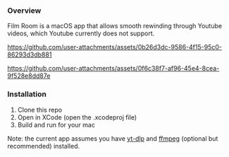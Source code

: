 ### Overview

Film Room is a macOS app that allows smooth rewinding through Youtube videos, which Youtube currently does not support.

https://github.com/user-attachments/assets/0b26d3dc-9586-4f15-95c0-86293d3db881

https://github.com/user-attachments/assets/0f6c38f7-af96-45e4-8cea-9f528e8dd87e

### Installation

1. Clone this repo
2. Open in XCode (open the .xcodeproj file)
3. Build and run for your mac

Note: the current app assumes you have [yt-dlp](https://github.com/yt-dlp/yt-dlp) and [ffmpeg](https://formulae.brew.sh/formula/ffmpeg) (optional but recommended) installed.
